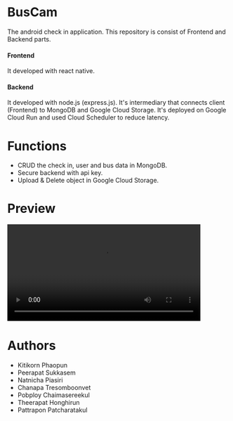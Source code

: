 # BusCam
The android check in application. This repository is consist of Frontend and Backend parts.
#### Frontend ####
 It developed with react native.
#### Backend ####
 It developed with node.js (express.js). It's intermediary that connects client (Frontend) to MongoDB and Google Cloud Storage. It's deployed on Google Cloud Run and used Cloud Scheduler to reduce latency.

# Functions
  * CRUD the check in, user and bus data in MongoDB.
  * Secure backend with api key.
  * Upload & Delete object in Google Cloud Storage.

# Preview
 <video height="220rem">
  <source src="https://github.com/SlickleZ/buscam/blob/main/video_preview.mp4?raw=true" type="video/mp4">
 </video>

# Authors
  * Kitikorn Phaopun
  * Peerapat Sukkasem
  * Natnicha Piasiri
  * Chanapa Tresomboonvet
  * Pobploy Chaimasereekul
  * Theerapat Honghirun
  * Pattrapon Patcharatakul
